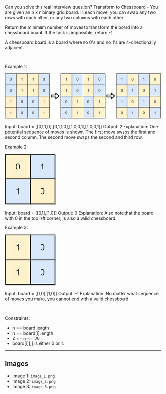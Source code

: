 Can you solve this real interview question? Transform to Chessboard - You are given an n x n binary grid board. In each move, you can swap any two rows with each other, or any two columns with each other.

Return the minimum number of moves to transform the board into a chessboard board. If the task is impossible, return -1.

A chessboard board is a board where no 0's and no 1's are 4-directionally adjacent.

 

Example 1:

![Example 1](./image_1.png)


Input: board = [[0,1,1,0],[0,1,1,0],[1,0,0,1],[1,0,0,1]]
Output: 2
Explanation: One potential sequence of moves is shown.
The first move swaps the first and second column.
The second move swaps the second and third row.


Example 2:

![Example 2](./image_2.png)


Input: board = [[0,1],[1,0]]
Output: 0
Explanation: Also note that the board with 0 in the top left corner, is also a valid chessboard.


Example 3:

![Example 3](./image_3.png)


Input: board = [[1,0],[1,0]]
Output: -1
Explanation: No matter what sequence of moves you make, you cannot end with a valid chessboard.


 

Constraints:

 * n == board.length
 * n == board[i].length
 * 2 <= n <= 30
 * board[i][j] is either 0 or 1.

---

## Images

- Image 1: `image_1.png`
- Image 2: `image_2.png`
- Image 3: `image_3.png`
